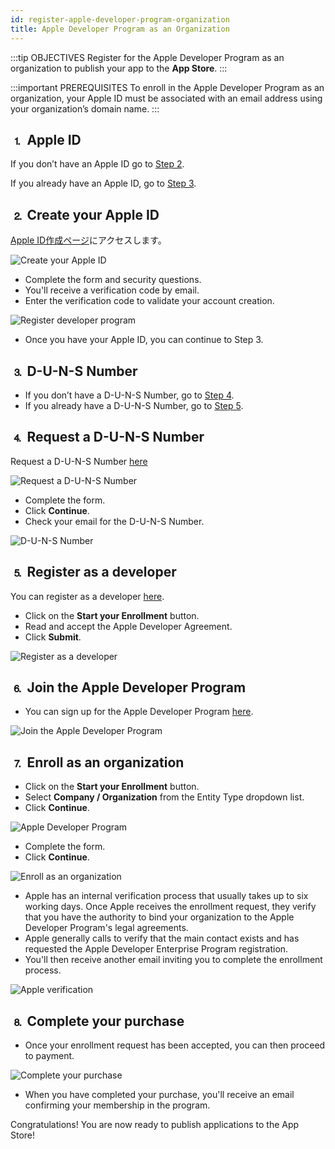 ```yaml
---
id: register-apple-developer-program-organization
title: Apple Developer Program as an Organization
---
```


:::tip OBJECTIVES Register for the Apple Developer Program as an organization to publish your app to the **App Store**. :::

:::important PREREQUISITES To enroll in the Apple Developer Program as an organization, your Apple ID must be associated with an email address using your organization’s domain name. :::

## ⒈ Apple ID

If you don’t have an Apple ID go to [Step 2](#step-2-create-your-apple-id).

If you already have an Apple ID, go to [Step 3](#step-3-d-u-n-s-number).


## ⒉ Create your Apple ID

[Apple ID作成ページ](https://appleid.apple.com/)にアクセスします。

![Create your Apple ID](assets/en/deploy-app-store/Apple-ID-Creation-Page-4D-for-iOS.png)

* Complete the form and security questions.
* You'll receive a verification code by email.
* Enter the verification code to validate your account creation.

![Register developer program](assets/en/deploy-app-store/Register-developer-program-4D-for-iOS.png)

* Once you have your Apple ID, you can continue to Step 3.

## ⒊ D-U-N-S Number

* If you don’t have a D-U-N-S Number, go to [Step 4](#step-4-request-a-d-u-n-s-number).
* If you already have a D-U-N-S Number, go to [Step 5](#step-5-register-as-a-developer).

## ⒋ Request a D-U-N-S Number

Request a D-U-N-S Number [here](https://developer.apple.com/enroll/duns-lookup/#/search)

![Request a D-U-N-S Number](assets/en/deploy-app-store/DUNS-Number-Organization-4D-for-iOS.png)

* Complete the form.
* Click **Continue**.
* Check your email for the D-U-N-S Number.

![D-U-N-S Number](assets/en/deploy-app-store/DUNS-Number-Apple-Mail_4D-for-iOS.png)

## ⒌ Register as a developer

You can register as a developer [here](https://developer.apple.com/programs/enterprise/enroll/).

* Click on the **Start your Enrollment** button.
* Read and accept the Apple Developer Agreement.
* Click **Submit**.

![Register as a developer](assets/en/deploy-app-store/Register-developer-4D-for-iOS.png)

## ⒍ Join the Apple Developer Program

* You can sign up for the Apple Developer Program [here](https://developer.apple.com/enroll/enterprise/).

![Join the Apple Developer Program](assets/en/deploy-app-store/Join-Apple-Developer-Program-individuals-4D-for-iOS.png)

## ⒎ Enroll as an organization

* Click on the **Start your Enrollment** button.
* Select **Company / Organization** from the Entity Type dropdown list.
* Click **Continue**.

![Apple Developer Program](assets/en/deploy-app-store/Apple-Developer-Program-Organizations-4D-for-iOS.png)

* Complete the form.
* Click **Continue**.

![Enroll as an organization](assets/en/deploy-app-store/Apple-Developer-Program-Enrollment-Organizations-4D-for-iOS.png)

* Apple has an internal verification process that usually takes up to six working days. Once Apple receives the enrollment request, they verify that you have the authority to bind your organization to the Apple Developer Program's legal agreements.
* Apple generally calls to verify that the main contact exists and has requested the Apple Developer Enterprise Program registration.
* You'll then receive another email inviting you to complete the enrollment process.

![Apple verification](assets/en/deploy-in-house/Confirmation-email-Organisations-4D-for-iOS.png)

## ⒏ Complete your purchase

* Once your enrollment request has been accepted, you can then proceed to payment.

![Complete your purchase](assets/en/deploy-app-store/Complete-Purchase-Apple-Developer-Program-4D-for-iOS.png)

* When you have completed your purchase, you'll receive an email confirming your membership in the program.

Congratulations! You are now ready to publish applications to the App Store!